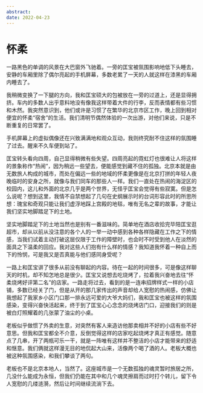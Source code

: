 ```yaml
---
abstract: 
date: 2022-04-23
---
```


# 怀柔

一路黑色的单调的风景在大巴窗外飞驰着。一旁的匡宝被氛围影响地低下头睡去，安静的车厢里除了偶尔亮起的手机屏幕，多数老累了一天的人就这样在漆黑的车厢内睡去了。

我稍微变换了一下腿的方向，我和匡宝硕大的包被放在一旁的过道上，还是显得拥挤。车内的多数人出乎意料地没有像我这样带着大件的行李，反而表情都有些习惯和木然。我突然意识到，他们或许是习惯了在繁华的北京市区工作，晚上回到相对便宜的怀柔“宿舍”的生活。我们清明节偶然体验的一次出游，对他们来说，只是不断重复的日常罢了。

手机屏幕上的虚拟偶像还在兴致满满地和观众互动，我则终究耐不住这样的氛围睡了过去。醒来不久车便到站了。

匡宝转头看向四周，自己显得稍微有些失望。四周亮起的霓虹灯也很难让人将这样的景象称作“热闹”，因为稍远一些望去，便能感觉到藏不住的孤独。北京本就是由无数旅人构成的城市，而处在偏远一些的地域的怀柔更像是在北京打拼的年轻人夜晚临时的安身之所，就像与我们同车的那些人一样。我们一直处在热闹的海淀区的校园内，这儿和外面的北京几乎是两个世界，无怪乎匡宝会觉得有些寂寞。但是怎么说呢？想到这里，我情不自禁想起了几句在史纲展示时的台词形容此时的所思所想：瑰宝和奇观只能让我们虚浮地踩上宫殿的地毯，唯有无名之辈的故事，才能让我们坚实地脚踏足下的土地。

坚实地脚踏足下的土地当然也是别有一番滋味的。简单地在酒店收拾完毕陪匡宝逛超市，却从以前从没注意的各个人的一举一动中感到各种各样隐藏在工作之下的情感，当我们试着主动打破这层仅限于工作的障壁时，也会时不时受到他人在淡然的面具之下温柔的回应。我对这些人们抱有什么样的情感？我知道我怀着一种自上而下的怜悯，可是我又是否真能与他们感同身受呢？

一路上和匡宝讲了很多从前没有聊起的内容。待在一起的时间很多，可是像这样聊天的时机，却不知怎地总是很少。匡宝又说想去吃烧烤了，拉着我兴奋地去往“怀柔烧烤好评第二名”的店家。一路走将过去，看到的是一连串招牌样式一样的小店铺，多数已经关了门，但是从开的那几家传出的声音却给人宽慰的热闹感，仿佛让我想起了我家乡小区门口那一排永远可爱的大爷大妈们，我和匡宝也被这样的氛围感染，变得兴奋快活起来，终于到了匡宝心心念念的烧烤店门口，迎接我们的则是被白灯照耀着的几张蒙了油尘的小桌。

老板似乎做惯了外卖的生意，对突然有客人来造访他那卖相并不好的小店有些不好意思。但我和匡宝都全不介意，反倒觉得这样的店家吃起烧烤才真正有感觉。随意点了几串，开了两瓶可乐一干，就是一阵唯有这样并不整洁的小店才能带来的舒适和惬意。我们俩就这样漫无目的地侃起大山来，活像两个喝了酒的人。老板大概也被这种氛围感染，和我们攀谈了两句。

老板也不是北京本地人，当然了。这座城市是一个无数孤独的魂灵暂时旅居之所，几没什么能成为永恒，但我们仍能在其中和几个魂灵擦肩而过时打个转儿，留下令人宽慰的几缕涟漪，然后让时间继续流淌下去。